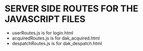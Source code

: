# SERVER SIDE ROUTES FOR THE JAVASCRIPT FILES

- userRoutes.js is for login.html
- acquiredRoutes.js is for dak_acquired.html
- despatchRoutes.js is for dak_despatch.html
